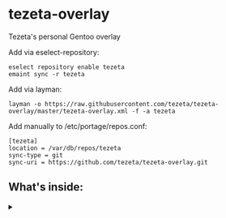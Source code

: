 
  
# tezeta-overlay

Tezeta's personal Gentoo overlay

Add via eselect-repository:
```
eselect repository enable tezeta
emaint sync -r tezeta
```

Add via layman:
```
layman -o https://raw.githubusercontent.com/tezeta/tezeta-overlay/master/tezeta-overlay.xml -f -a tezeta
```
Add manually to /etc/portage/repos.conf:
```
[tezeta]
location = /var/db/repos/tezeta
sync-type = git
sync-uri = https://github.com/tezeta/tezeta-overlay.git
```

## What's inside:

<details>
  <summary></summary>
 - gtk3 pystopwatch (https://github.com/tezeta/pystopwatch)
 - nextcloud-desktop (appimage, qtwebengine not required/git)
 - xfce4 wmdock plugin, old and new GTK+3 port
 - xfce4 docklike-plugin (https://github.com/nsz32/docklike-plugin)
 - various WindowMaker dockapps
 - kvpm 0.9.10-r1
 - lockstate, a tray keylock status indicator (https://oldforum.puppylinux.com/viewtopic.php?t=110710)
 - Previous, a NeXT 68k hardware emulator (http://previous.alternative-system.com)
 - [Tenacity](https://github.com/tenacityteam/tenacity) and [Sneedacity](https://github.com/Sneeds-Feed-and-Seed/sneedacity), Audacity forks free from telemetry
 - ampache (git)
 - nginx with mpeg_ts module support
 - memtest86+ 5.31b
 - Renesas uPD72020x firmware v2.0.2.6
 - me_cleaner (https://github.com/corna/me_cleaner)
 - funiq, fuzzy unique (https://github.com/mjfisheruk/funiq)
 - ponymix, a CLI volume control for PulseAudio (https://github.com/falconindy/ponymix)
</details>                               

